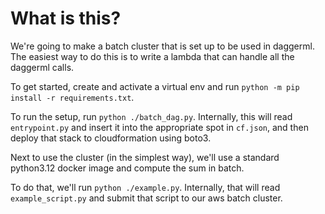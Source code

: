 # What is this?

We're going to make a batch cluster that is set up to be used in daggerml.
The easiest way to do this is to write a lambda that can handle all the
daggerml calls.

To get started, create and activate a virtual env and run
`python -m pip install -r requirements.txt`.

To run the setup, run `python ./batch_dag.py`. Internally, this will read
`entrypoint.py` and insert it into the appropriate spot in `cf.json`, and then
deploy that stack to cloudformation using boto3.

Next to use the cluster (in the simplest way), we'll use a standard python3.12
docker image and compute the sum in batch.

To do that, we'll run `python ./example.py`. Internally, that will read
`example_script.py` and submit that script to our aws batch cluster.
